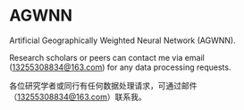 # AGWNN
Artificial Geographically Weighted Neural Network (AGWNN).

Research scholars or peers can contact me via email (13255308834@163.com) for any data processing requests.


各位研究学者或同行有任何数据处理请求，可通过邮件（13255308834@163.com）联系我。
